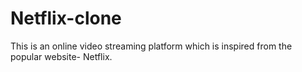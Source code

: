 # Netflix-clone
This is an online video streaming platform which is inspired from the popular website- Netflix. 
